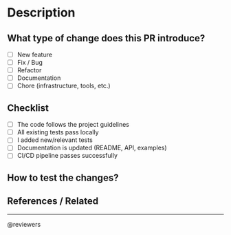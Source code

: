<!--
Please complete this template before submitting your PR.
-->

# Description

<!-- Briefly explain what this PR does and why it is needed. -->

## What type of change does this PR introduce?

- [ ] New feature
- [ ] Fix / Bug
- [ ] Refactor
- [ ] Documentation
- [ ] Chore (infrastructure, tools, etc.)

## Checklist

- [ ] The code follows the project guidelines
- [ ] All existing tests pass locally
- [ ] I added new/relevant tests
- [ ] Documentation is updated (README, API, examples)
- [ ] CI/CD pipeline passes successfully

## How to test the changes?

<!-- Instructions to test this PR locally (commands, steps, etc). -->

## References / Related

<!-- Related issues, previous pull requests, etc. -->

---

@reviewers
